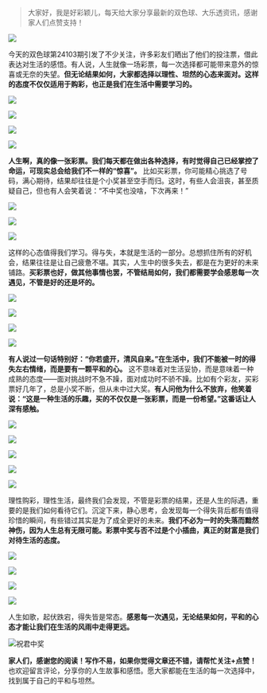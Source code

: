 > 大家好，我是好彩颖儿，每天给大家分享最新的双色球、大乐透资讯，感谢家人们点赞支持！


![](https://cdn.jsdelivr.net/gh/wangwenjie1314/PicCDN/2024-7-11/1720660897499-image.png)


今天的双色球第24103期引发了不少关注，许多彩友们晒出了他们的投注票，借此表达对生活的感悟。有人说，人生就像一场彩票，每一次选择都可能带来意外的惊喜或无奈的失望。**但无论结果如何，大家都选择以理性、坦然的心态来面对。这样的态度不仅仅适用于购彩，也正是我们在生活中需要学习的。**


![](https://cdn.jsdelivr.net/gh/wangwenjie1314/PicCDN/2024-9-5/1725505788529-image.png)

![](https://cdn.jsdelivr.net/gh/wangwenjie1314/PicCDN/2024-9-5/1725505782648-image.png)

![](https://cdn.jsdelivr.net/gh/wangwenjie1314/PicCDN/2024-9-5/1725505772449-image.png)


![](https://cdn.jsdelivr.net/gh/wangwenjie1314/PicCDN/2024-9-5/1725505805920-image.png)


**人生啊，真的像一张彩票。我们每天都在做出各种选择，有时觉得自己已经掌控了命运，可现实总会给我们不一样的“惊喜”。** 比如买彩票，你可能精心挑选了号码，满心期待，结果却往往是个小奖甚至空手而归。这时，有些人会沮丧，甚至质疑自己，但也有人会笑着说：“不中奖也没啥，下次再来！”


![](https://cdn.jsdelivr.net/gh/wangwenjie1314/PicCDN/2024-9-5/1725506655905-image.png)


![](https://cdn.jsdelivr.net/gh/wangwenjie1314/PicCDN/2024-9-5/1725506672125-image.png)

![](https://cdn.jsdelivr.net/gh/wangwenjie1314/PicCDN/2024-9-5/1725505817316-image.png)


这样的心态值得我们学习。得与失，本就是生活的一部分。总想抓住所有的好机会，结果往往是让自己疲惫不堪。其实，人生中的很多失去，都是在为更好的未来铺路。**买彩票也好，做其他事情也罢，不管结局如何，我们都需要学会感恩每一次遇见，不管是好的还是坏的。**


![](https://cdn.jsdelivr.net/gh/wangwenjie1314/PicCDN/2024-9-5/1725506708535-image.png)


![](https://cdn.jsdelivr.net/gh/wangwenjie1314/PicCDN/2024-9-5/1725506726566-image.png)


![](https://cdn.jsdelivr.net/gh/wangwenjie1314/PicCDN/2024-9-5/1725505825780-image.png)


![](https://cdn.jsdelivr.net/gh/wangwenjie1314/PicCDN/2024-9-5/1725506982288-image.png)


**有人说过一句话特别好：“你若盛开，清风自来。”在生活中，我们不能被一时的得失左右情绪，而是要有一颗平和的心。** 这不意味着对生活妥协，而是意味着一种成熟的态度——面对挑战时不急不躁，面对成功时不骄不躁。比如有个彩友，买彩票好几年了，总是小奖不断，但从未中过大奖。**有人问他为什么不放弃，他笑着说：“这是一种生活的乐趣，买的不仅仅是一张彩票，而是一份希望。”这番话让人深有感触。**

![](https://cdn.jsdelivr.net/gh/wangwenjie1314/PicCDN/2024-9-5/1725506798839-image.png)

![](https://cdn.jsdelivr.net/gh/wangwenjie1314/PicCDN/2024-9-5/1725506788515-image.png)


![](https://cdn.jsdelivr.net/gh/wangwenjie1314/PicCDN/2024-9-5/1725506811772-image.png)

![](https://cdn.jsdelivr.net/gh/wangwenjie1314/PicCDN/2024-9-5/1725505833210-image.png)

![](https://cdn.jsdelivr.net/gh/wangwenjie1314/PicCDN/2024-9-5/1725505860831-image.png)


理性购彩，理性生活，最终我们会发现，不管是彩票的结果，还是人生的际遇，重要的是我们如何看待它们。沉淀下来，静心思考，会发现每一个得失背后都有值得珍惜的瞬间，有些错过其实是为了成全更好的未来。**我们不必为一时的失落而黯然神伤，因为人生总有无限可能。彩票中奖与否不过是个小插曲，真正的财富是我们对待生活的态度。**


![](https://cdn.jsdelivr.net/gh/wangwenjie1314/PicCDN/2024-9-5/1725506888996-image.png)


![](https://cdn.jsdelivr.net/gh/wangwenjie1314/PicCDN/2024-9-5/1725506854697-image.png)


![](https://cdn.jsdelivr.net/gh/wangwenjie1314/PicCDN/2024-9-5/1725505842459-image.png)


![](https://cdn.jsdelivr.net/gh/wangwenjie1314/PicCDN/2024-9-5/1725505851780-image.png)


人生如歌，起伏跌宕，得失皆是常态。**感恩每一次遇见，无论结果如何，平和的心态才能让我们在生活的风雨中走得更远。**

![祝君中奖](https://cdn.jsdelivr.net/gh/wangwenjie1314/PicCDN/2024-8-9/1723191043101-image.png)




**家人们，感谢您的阅读！写作不易，如果你觉得文章还不错，请帮忙关注+点赞！** 也欢迎留言评论，分享你的人生故事和感悟。愿大家都能在生活的每一次选择中，找到属于自己的平和与坦然。